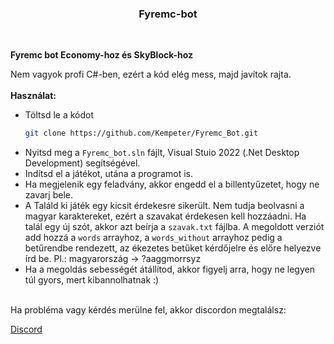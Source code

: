 <h3 align="center">Fyremc-bot</h3><br>

**Fyremc bot Economy-hoz és SkyBlock-hoz**

Nem vagyok profi C#-ben, ezért a kód elég mess, majd javítok rajta.<br><br>
**Használat:**
  - Töltsd le a kódot
    ```sh
    git clone https://github.com/Kempeter/Fyremc_Bot.git
    ```
  - Nyitsd meg a ```Fyremc_bot.sln``` fájlt, Visual Stuio 2022 (.Net Desktop Development) segítségével. 
  - Indítsd el a játékot, utána a programot is.
  - Ha megjelenik egy feladvány, akkor engedd el a billentyűzetet, hogy ne zavarj bele.
  - A Találd ki játék egy kicsit érdekesre sikerült. Nem tudja beolvasni a magyar karaktereket, ezért a szavakat érdekesen kell hozzáadni. Ha talál egy új szót, akkor azt beírja a ```szavak.txt``` fájlba. A megoldott verziót add hozzá a ```words``` arrayhoz, a ```words_without``` arrayhoz pedig a betűrendbe rendezett, az ékezetes betűket kérdőjelre és előre helyezve írd be. Pl.: magyarország -> ?aaggmorrsyz
  - Ha a megoldás sebességét átállítod, akkor figyelj arra, hogy ne legyen túl gyors, mert kibannolhatnak :)

<br>
Ha probléma vagy kérdés merülne fel, akkor discordon megtalálsz:

 [Discord](https://discordapp.com/users/631483115663261727)
